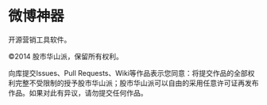 微博神器
===========
开源营销工具软件。

©2014 股市华山派，保留所有权利。

向库提交Issues、Pull Requests、Wiki等作品表示您同意：将提交作品的全部权利完整不受限制的授予股市华山派；股市华山派可以自由的采用任意许可证再发布作品。如果对此有异议，请勿提交任何作品。
